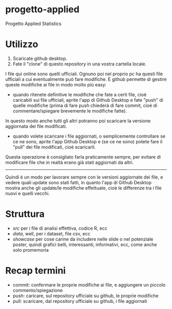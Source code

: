 # progetto-applied
Progetto Applied Statistics

# Utilizzo
1. Scaricate github desktop.
2. Fate il "clone" di questo repository in una vostra cartella locale.

I file qui online sono quelli ufficiali. Ognuno poi nel proprio pc ha questi file ufficiali a cui eventualmente può fare modifiche. E github permette di gestire queste modifiche ai file in modo molto più easy:

- quando ritenete definitive le modifiche che fate a certi file, cioè caricabili sui file ufficiali, aprite l'app di Github Desktop e fate "push" di quelle modifiche (prima di fare push chiederà di fare commit, cioè di commentare/spiegare brevemente le modifiche fatte). 

In questo modo anche tutti gli altri potranno poi scaricare la versione aggiornata dei file modificati.

- quando volete scaricare i file aggiornati, o semplicemente controllare se ce ne sono, aprite l'app Github Desktop e (se ce ne sono) potete fare il "pull" dei file modificati, cioè scaricarli.

Questa operazione è consigliato farla praticamente sempre, per evitare di modificare file che in realtà erano già stati aggiornati da altri.

---

Quindi è un modo per lavorare sempre con le versioni aggiornate dei file, e vedere quali update sono stati fatti, in quanto l'app di Github Desktop mostra anche gli update/le modifiche effettuate, cioè le differenze tra i file nuovi e quelli vecchi.

# Struttura
- *src* per i file di analisi effettiva, codice R, ecc
- *data*, well, per i dataset, file csv, ecc
- *showcase* per cose carine da includere nelle slide o nel potenziale poster, quindi grafici belli, interessanti, informativi, ecc, come anche solo promemoria

# Recap termini
- commit: confermare le proprie modifiche ai file, e aggiungere un piccolo commento/spiegazione
- push: caricare, sul repository ufficiale su github, le proprie modifiche
- pull: scaricare, dal repository ufficiale su github, i file aggiornati